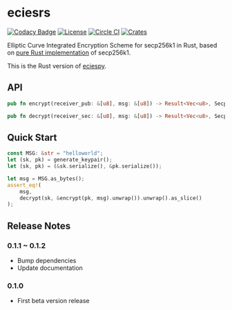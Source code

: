 # eciesrs

[![Codacy Badge](https://api.codacy.com/project/badge/Grade/1c6d6ed949dd4836ab97421039e8be75)](https://www.codacy.com/app/ecies/rs)
[![License](https://img.shields.io/github/license/ecies/rs.svg)](https://github.com/ecies/rs)
[![Circle CI](https://img.shields.io/circleci/project/ecies/rs/master.svg)](https://circleci.com/gh/ecies/rs)
[![Crates](https://img.shields.io/crates/v/ecies)](https://crates.io/crates/ecies)

Elliptic Curve Integrated Encryption Scheme for secp256k1 in Rust, based on [pure Rust implementation](https://github.com/paritytech/libsecp256k1) of secp256k1.

This is the Rust version of [eciespy](https://github.com/ecies/py).

## API

```rust
pub fn encrypt(receiver_pub: &[u8], msg: &[u8]) -> Result<Vec<u8>, SecpError>
```

```rust
pub fn decrypt(receiver_sec: &[u8], msg: &[u8]) -> Result<Vec<u8>, SecpError>
```

## Quick Start

```rust
const MSG: &str = "helloworld";
let (sk, pk) = generate_keypair();
let (sk, pk) = (&sk.serialize(), &pk.serialize());

let msg = MSG.as_bytes();
assert_eq!(
    msg,
    decrypt(sk, &encrypt(pk, msg).unwrap()).unwrap().as_slice()
);
```

## Release Notes

### 0.1.1 ~ 0.1.2

- Bump dependencies
- Update documentation

### 0.1.0

- First beta version release
